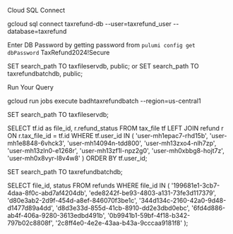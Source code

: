 Cloud SQL Connect 

gcloud sql connect taxrefund-db --user=taxrefund_user --database=taxrefund

Enter DB Password by getting password from `pulumi config get dbPassword` TaxRefund2024!Secure

SET search_path TO taxfileservdb, public;
or
SET search_path TO taxrefundbatchdb, public;

Run Your Query 


gcloud run jobs execute badhtaxrefundbatch --region=us-central1

SET search_path TO taxfileservdb;

SELECT 
    tf.id as file_id, r.refund_status
FROM tax_file tf
LEFT JOIN refund r ON r.tax_file_id = tf.id
WHERE tf.user_id IN (
    'user-mh1epac7-rhd15b',
    'user-mh1e8848-6vhck3', 
    'user-mh14094n-tdd800',
    'user-mh13zxo4-nlh7zp',
    'user-mh13zln0-e1268r',
    'user-mh13zf1l-npz2g0',
    'user-mh0xbbg8-hojt7z',
    'user-mh0x8vyr-l8v4w8'
)
ORDER BY tf.user_id;

SET search_path TO taxrefundbatchdb;

SELECT 
    file_id,
    status
FROM refunds 
WHERE file_id IN (
    '199681e1-3cb7-4daa-8f0c-abd7af4204db',
    'ede8242f-be93-4803-a131-73fe3d117379',
    'd80e3ab2-2d9f-454d-a8ef-846070f3be1c',
    '344d134c-2160-42a0-9d48-d1477d89a4dd',
    'd8d3e33d-855d-41cb-8910-dd2e3dbd0ebc',
    '6fd4d886-ab4f-406a-9280-3613edbd491b',
    '0b9941b1-59bf-4f18-b342-797b02c8808f',
    '2c8ff4e0-4e2e-43aa-b43a-9cccaa9181f8'
);